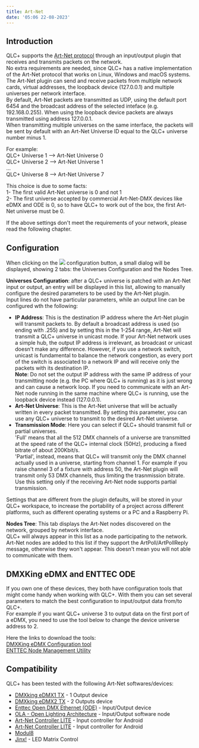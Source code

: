 ```yaml
---
title: Art-Net
date: '05:06 22-08-2023'
---
```


Introduction
------------

QLC+ supports the [Art-Net protocol](https://en.wikipedia.org/wiki/ArtNet) through an input/output plugin that receives and transmits packets on the network.  
No extra requirements are needed, since QLC+ has a native implementation of the Art-Net protocol that works on Linux, Windows and macOS systems.  
The Art-Net plugin can send and receive packets from multiple network cards, virtual addresses, the loopback device (127.0.0.1) and multiple universes per network interface.  
By default, Art-Net packets are transmitted as UDP, using the default port 6454 and the broadcast address of the selected inteface (e.g. 192.168.0.255). When using the loopback device packets are always transmitted using address 127.0.0.1.  
When transmitting multiple universes on the same interface, the packets will be sent by default with an Art-Net Universe ID equal to the QLC+ universe number minus 1.  
  
For example:  
QLC+ Universe 1 --> Art-Net Universe 0  
QLC+ Universe 2 --> Art-Net Universe 1  
...  
QLC+ Universe 8 --> Art-Net Universe 7  
  
This choice is due to some facts:  
1- The first valid Art-Net universe is 0 and not 1  
2- The first universe accepted by commercial Art-Net-DMX devices like eDMX and ODE is 0, so to have QLC+ to work out of the box, the first Art-Net universe must be 0.  
  
If the above settings don't meet the requirements of your network, please read the following chapter.

Configuration
-------------

When clicking on the ![](/basics/configure.png) configuration button, a small dialog will be displayed, showing 2 tabs: the Universes Configuration and the Nodes Tree.  
  
**Universes Configuration**: after a QLC+ universe is patched with an Art-Net input or output, an entry will be displayed in this list, allowing to manually configure the desired parameters to be used by the Art-Net plugin.  
Input lines do not have particular parameters, while an output line can be configured wth the following:  

* **IP Address**: This is the destination IP address where the Art-Net plugin will transmit packets to. By default a broadcast address is used (so ending with .255) and by setting this in the 1-254 range, Art-Net will transmit a QLC+ universe in unicast mode. If your Art-Net network uses a simple hub, the output IP address is irrelevant, as broadcast or unicast doesn't make any difference. However, if you use a network switch, unicast is fundamental to balance the network congestion, as every port of the switch is associated to a network IP and will receive only the packets with its destination IP.  
    **Note**: Do not set the output IP address with the same IP address of your transmitting node (e.g. the PC where QLC+ is running) as it is just wrong and can cause a network loop. If you need to communicate with an Art-Net node running in the same machine where QLC+ is running, use the loopback device instead (127.0.0.1).
* **Art-Net Universe**: This is the Art-Net universe that will be actually written in every packet transmitted. By setting this parameter, you can use any QLC+ universe to transmit to the desired Art-Net universe.
* **Transmission Mode**: Here you can select if QLC+ should transmit full or partial universes.  
    'Full' means that all the 512 DMX channels of a universe are transmitted at the speed rate of the QLC+ internal clock (50Hz), producing a fixed bitrate of about 200Kbit/s.  
    'Partial', instead, means that QLC+ will transmit only the DMX channel actually used in a universe, starting from channel 1. For example if you raise channel 3 of a fixture with address 50, the Art-Net plugin will transmit only 53 DMX channels, thus limiting the trasnmission bitrate. Use this setting only if the receiving Art-Net node supports partial transmission.

Settings that are different from the plugin defaults, will be stored in your QLC+ workspace, to increase the portability of a project across different platforms, such as different operating systems or a PC and a Raspberry Pi.  
  
**Nodes Tree**: This tab displays the Art-Net nodes discovered on the network, grouped by network interface.  
QLC+ will always appear in this list as a node participating to the network.  
Art-Net nodes are added to this list if they support the ArtPoll/ArtPollReply message, otherwise they won't appear. This doesn't mean you will not able to communicate with them.

DMXKing eDMX and ENTTEC ODE
---------------------------

If you own one of these devices, they both have configuration tools that might come handy when working with QLC+. With them you can set several parameters to match the best configuration to input/output data from/to QLC+.  
For example if you want QLC+ universe 3 to output data on the first port of a eDMX, you need to use the tool below to change the device universe address to 2.  
  
Here the links to download the tools:  
[DMXKing eDMX Configuration tool](https://dmxking.com/downloads/eDMX_Configuration.zip)  
[ENTTEC Node Management Utility](https://www.enttec.com/?main_menu=Products&pn=79001)  

Compatibility
-------------

QLC+ has been tested with the following Art-Net softwares/devices:

* [DMXking eDMX1 TX](https://dmxking.com/artnetsacn/edmx1) \- 1 Output device
* [DMXking eDMX2 TX](https://dmxking.com/artnetsacn/edmx2-tx-rdm) \- 2 Outputs device
* [Enttec Open DMX Ethernet (ODE)](https://www.enttec.com/index.php?main_menu=Products&pn=70305) \- Input/Output device
* [OLA - Open Lighting Architecture](https://www.opendmx.net/index.php/Open_Lighting_Architecture) \- Input/Output software node
* [Art-Net Controller LITE](https://sites.google.com/site/artnetcontroller/) \- Input controller for Android
* [Art-Net Controller LITE](https://play.google.com/store/apps/details?id=com.litux.art_net_controller_lite) \- Input controller for Android
* [Modul8](http://www.garagecube.com/modul8/)
* [Jinx!](http://www.live-leds.de/) \- LED Matrix Control